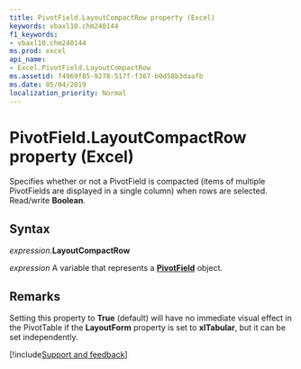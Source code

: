 ```yaml
---
title: PivotField.LayoutCompactRow property (Excel)
keywords: vbaxl10.chm240144
f1_keywords:
- vbaxl10.chm240144
ms.prod: excel
api_name:
- Excel.PivotField.LayoutCompactRow
ms.assetid: f4969f85-9278-517f-f367-b0d58b3daafb
ms.date: 05/04/2019
localization_priority: Normal
---
```



# PivotField.LayoutCompactRow property (Excel)

Specifies whether or not a PivotField is compacted (items of multiple PivotFields are displayed in a single column) when rows are selected. Read/write **Boolean**.


## Syntax

_expression_.**LayoutCompactRow**

_expression_ A variable that represents a **[PivotField](Excel.PivotField.md)** object.


## Remarks

Setting this property to **True** (default) will have no immediate visual effect in the PivotTable if the **LayoutForm** property is set to **xlTabular**, but it can be set independently.




[!include[Support and feedback](~/includes/feedback-boilerplate.md)]